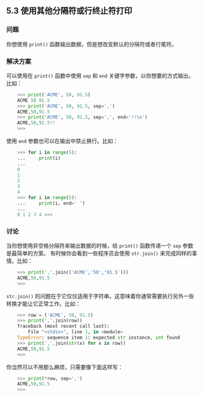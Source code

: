 ## 5.3 使用其他分隔符或行终止符打印 ##
### 问题 ###
你想使用 ``print()`` 函数输出数据，但是想改变默认的分隔符或者行尾符。
### 解决方案 ###
可以使用在 ``print()`` 函数中使用 ``sep`` 和 ``end`` 关键字参数，以你想要的方式输出。比如：
```python
    >>> print('ACME', 50, 91.5)
    ACME 50 91.5
    >>> print('ACME', 50, 91.5, sep=',')
    ACME,50,91.5
    >>> print('ACME', 50, 91.5, sep=',', end='!!\n')
    ACME,50,91.5!!
    >>>

```
使用 ``end`` 参数也可以在输出中禁止换行。比如：
```python
    >>> for i in range(5):
    ...     print(i)
    ...
    0
    1
    2
    3
    4
    >>> for i in range(5):
    ...     print(i, end=' ')
    ...
    0 1 2 3 4 >>>

```
### 讨论 ###
当你想使用非空格分隔符来输出数据的时候，给 ``print()`` 函数传递一个 ``sep`` 参数是最简单的方案。
有时候你会看到一些程序员会使用 ``str.join()`` 来完成同样的事情。比如：
```python
    >>> print(','.join(('ACME','50','91.5')))
    ACME,50,91.5
    >>>

```
``str.join()`` 的问题在于它仅仅适用于字符串。这意味着你通常需要执行另外一些转换才能让它正常工作。比如：
```python
    >>> row = ('ACME', 50, 91.5)
    >>> print(','.join(row))
    Traceback (most recent call last):
        File "<stdin>", line 1, in <module>
    TypeError: sequence item 1: expected str instance, int found
    >>> print(','.join(str(x) for x in row))
    ACME,50,91.5
    >>>

```
你当然可以不用那么麻烦，只需要像下面这样写：
```python
    >>> print(*row, sep=',')
    ACME,50,91.5
    >>>


